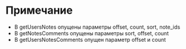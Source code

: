 # Примечание
* В getUsersNotes опущены параметры offset, count, sort, note_ids
* В getNotesComments опущены параметры sort, offset, count
* В getUsersNotesComments опущен параметр offset и count